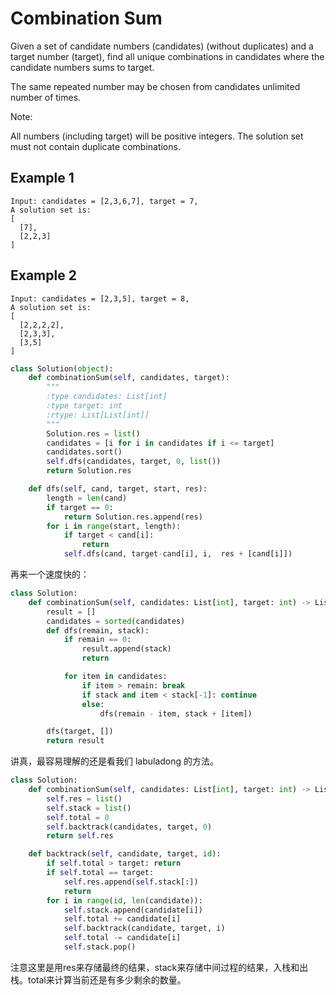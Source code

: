 # Combination Sum

Given a set of candidate numbers (candidates) (without duplicates) and a target number (target), find all unique combinations in candidates where the candidate numbers sums to target.

The same repeated number may be chosen from candidates unlimited number of times.

Note:

All numbers (including target) will be positive integers.
The solution set must not contain duplicate combinations.

## Example 1

```text
Input: candidates = [2,3,6,7], target = 7,
A solution set is:
[
  [7],
  [2,2,3]
]
```

## Example 2

```text
Input: candidates = [2,3,5], target = 8,
A solution set is:
[
  [2,2,2,2],
  [2,3,3],
  [3,5]
]
```

```Python
class Solution(object):
    def combinationSum(self, candidates, target):
        """
        :type candidates: List[int]
        :type target: int
        :rtype: List[List[int]]
        """
        Solution.res = list()
        candidates = [i for i in candidates if i <= target]
        candidates.sort()
        self.dfs(candidates, target, 0, list())
        return Solution.res

    def dfs(self, cand, target, start, res):
        length = len(cand)
        if target == 0:
            return Solution.res.append(res)
        for i in range(start, length):
            if target < cand[i]:
                return
            self.dfs(cand, target-cand[i], i,  res + [cand[i]])

```

再来一个速度快的：

```Python
class Solution:
    def combinationSum(self, candidates: List[int], target: int) -> List[List[int]]:
        result = []
        candidates = sorted(candidates)
        def dfs(remain, stack):
            if remain == 0:
                result.append(stack)
                return

            for item in candidates:
                if item > remain: break
                if stack and item < stack[-1]: continue
                else:
                    dfs(remain - item, stack + [item])

        dfs(target, [])
        return result
```

讲真，最容易理解的还是看我们 labuladong 的方法。

```python
class Solution:
    def combinationSum(self, candidates: List[int], target: int) -> List[List[int]]:
        self.res = list()
        self.stack = list()
        self.total = 0
        self.backtrack(candidates, target, 0)
        return self.res

    def backtrack(self, candidate, target, id):
        if self.total > target: return
        if self.total == target:
            self.res.append(self.stack[:])
            return
        for i in range(id, len(candidate)):
            self.stack.append(candidate[i])
            self.total += candidate[i]
            self.backtrack(candidate, target, i)
            self.total -= candidate[i]
            self.stack.pop()
```

注意这里是用res来存储最终的结果，stack来存储中间过程的结果，入栈和出栈。total来计算当前还是有多少剩余的数量。
